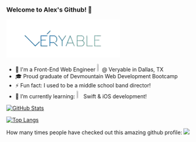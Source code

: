 ### Welcome to Alex's Github! 👋

![Veryable Logo](https://github.com/johnsonav1992/johnsonav1992/blob/main/veryablelogo-removebg-preview.png)

- 🏢 I'm a Front-End Web Engineer <img src="https://user-images.githubusercontent.com/97169070/227505554-4d5e4525-a4e4-46ee-835f-83aa19612c7e.png" width=2% height=2%> @ Veryable in Dallas, TX 
- 🎓 Proud graduate of Devmountain Web Development Bootcamp
- ⚡ Fun fact: I used to be a middle school band director!
- 🌱 I’m currently learning: <img src="https://user-images.githubusercontent.com/97169070/227504250-ca4e638e-09d6-4792-866e-a5af48ea5954.png" width=3% height=3%> Swift & iOS development!

[![GitHub Stats](https://github-readme-stats.vercel.app/api?username=johnsonav1992&show_icons=true&theme=transparent&hide=issues&count_private=true&langs_count=10)](https://github.com/johnsonav1992/github-readme-stats)

[![Top Langs](https://github-readme-stats.vercel.app/api/top-langs/?username=johnsonav1992&size_weight=0.5&count_weight=0.5)](https://github.com/johnsonav1992/github-readme-stats)

How many times people have checked out this amazing github profile:
![](https://komarev.com/ghpvc/?username=johnsonav1992)
